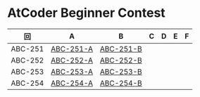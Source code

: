 # AtCoder Beginner Contest

| 回 | A | B | C | D | E | F |
|:---:|:---:|:---:|:---:|:---:|:---:|:---:|
| ABC-251 | [ABC-251-A](ABC-251-A.py) | [ABC-251-B](ABC-251-B.py) |  |  |  |  |
| ABC-252 | [ABC-252-A](ABC-252-A.py) | [ABC-252-B](ABC-252-B.py) |  |  |  |  |
| ABC-253 | [ABC-253-A](ABC-253-A.py) | [ABC-253-B](ABC-253-B.py) |  |  |  |  |
| ABC-254 | [ABC-254-A](ABC-254-A.py) | [ABC-254-B](ABC-254-B.py) |  |  |  |  |
